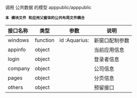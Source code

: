 调用 公共数据 的模型
apppublic/apppublic

**`本 模块文件 和应用父窗体的公共布局文件耦合`**

| 接口名称  | 类型 | 参数  |说明     |
| :--------  |  ------- | ------| -------- |
|windows | function | id :Aquarius:  | 新窗口配制参数|
|appinfo | object || 当前应用信息 |
|login| object || 登录者信息 |
|company| object || 公司信息 |
|pages|object|| 分页信息 |
|others|object||预留接口|

